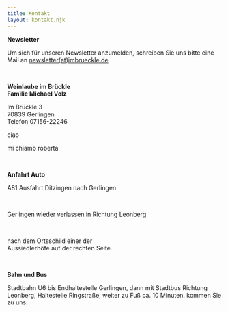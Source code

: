 ```yaml
---
title: Kontakt
layout: kontakt.njk
---
```

**Newsletter**

Um sich für unseren Newsletter anzumelden, schreiben Sie uns bitte eine Mail an [newsletter(at)imbrueckle.de](mailto:newsletter@imbrueckle.de)[](ciao.com)

<br>

**Weinlaube im Brückle**\
**Familie Michael Volz**     

Im Brückle 3\
70839 Gerlingen\
Telefon 07156-22246

ciao

mi chiamo roberta

<br>

**Anfahrt Auto**

A81 Ausfahrt Ditzingen nach Gerlingen  

<br>

Gerlingen wieder verlassen in Richtung Leonberg  

<br>

nach dem Ortsschild einer der\
Aussiedlerhöfe auf der rechten Seite.

<br>

**Bahn und Bus**

Stadtbahn U6 bis Endhaltestelle Gerlingen, dann mit Stadtbus Richtung Leonberg, Haltestelle Ringstraße, weiter zu Fuß ca. 10 Minuten. kommen Sie zu uns:
